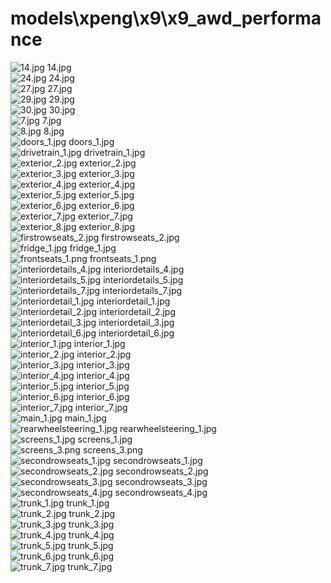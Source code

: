 <h1>models\xpeng\x9\x9_awd_performance</h1>
<div class="container text-center">
<div class="row">
<div class="col col-lg-2 col-6">
<img src="https://media.evkx.net/multimedia/models/xpeng/x9/x9_awd_performance/14_xst.jpg" class="img-thumbnail" alt="14.jpg">
14.jpg
</div>
<div class="col col-lg-2 col-6">
<img src="https://media.evkx.net/multimedia/models/xpeng/x9/x9_awd_performance/24_xst.jpg" class="img-thumbnail" alt="24.jpg">
24.jpg
</div>
<div class="col col-lg-2 col-6">
<img src="https://media.evkx.net/multimedia/models/xpeng/x9/x9_awd_performance/27_xst.jpg" class="img-thumbnail" alt="27.jpg">
27.jpg
</div>
<div class="col col-lg-2 col-6">
<img src="https://media.evkx.net/multimedia/models/xpeng/x9/x9_awd_performance/29_xst.jpg" class="img-thumbnail" alt="29.jpg">
29.jpg
</div>
<div class="col col-lg-2 col-6">
<img src="https://media.evkx.net/multimedia/models/xpeng/x9/x9_awd_performance/30_xst.jpg" class="img-thumbnail" alt="30.jpg">
30.jpg
</div>
<div class="col col-lg-2 col-6">
<img src="https://media.evkx.net/multimedia/models/xpeng/x9/x9_awd_performance/7_xst.jpg" class="img-thumbnail" alt="7.jpg">
7.jpg
</div>
<div class="col col-lg-2 col-6">
<img src="https://media.evkx.net/multimedia/models/xpeng/x9/x9_awd_performance/8_xst.jpg" class="img-thumbnail" alt="8.jpg">
8.jpg
</div>
<div class="col col-lg-2 col-6">
<img src="https://media.evkx.net/multimedia/models/xpeng/x9/x9_awd_performance/doors_1_xst.jpg" class="img-thumbnail" alt="doors_1.jpg">
doors_1.jpg
</div>
<div class="col col-lg-2 col-6">
<img src="https://media.evkx.net/multimedia/models/xpeng/x9/x9_awd_performance/drivetrain_1_xst.jpg" class="img-thumbnail" alt="drivetrain_1.jpg">
drivetrain_1.jpg
</div>
<div class="col col-lg-2 col-6">
<img src="https://media.evkx.net/multimedia/models/xpeng/x9/x9_awd_performance/exterior_2_xst.jpg" class="img-thumbnail" alt="exterior_2.jpg">
exterior_2.jpg
</div>
<div class="col col-lg-2 col-6">
<img src="https://media.evkx.net/multimedia/models/xpeng/x9/x9_awd_performance/exterior_3_xst.jpg" class="img-thumbnail" alt="exterior_3.jpg">
exterior_3.jpg
</div>
<div class="col col-lg-2 col-6">
<img src="https://media.evkx.net/multimedia/models/xpeng/x9/x9_awd_performance/exterior_4_xst.jpg" class="img-thumbnail" alt="exterior_4.jpg">
exterior_4.jpg
</div>
<div class="col col-lg-2 col-6">
<img src="https://media.evkx.net/multimedia/models/xpeng/x9/x9_awd_performance/exterior_5_xst.jpg" class="img-thumbnail" alt="exterior_5.jpg">
exterior_5.jpg
</div>
<div class="col col-lg-2 col-6">
<img src="https://media.evkx.net/multimedia/models/xpeng/x9/x9_awd_performance/exterior_6_xst.jpg" class="img-thumbnail" alt="exterior_6.jpg">
exterior_6.jpg
</div>
<div class="col col-lg-2 col-6">
<img src="https://media.evkx.net/multimedia/models/xpeng/x9/x9_awd_performance/exterior_7_xst.jpg" class="img-thumbnail" alt="exterior_7.jpg">
exterior_7.jpg
</div>
<div class="col col-lg-2 col-6">
<img src="https://media.evkx.net/multimedia/models/xpeng/x9/x9_awd_performance/exterior_8_xst.jpg" class="img-thumbnail" alt="exterior_8.jpg">
exterior_8.jpg
</div>
<div class="col col-lg-2 col-6">
<img src="https://media.evkx.net/multimedia/models/xpeng/x9/x9_awd_performance/firstrowseats_2_xst.jpg" class="img-thumbnail" alt="firstrowseats_2.jpg">
firstrowseats_2.jpg
</div>
<div class="col col-lg-2 col-6">
<img src="https://media.evkx.net/multimedia/models/xpeng/x9/x9_awd_performance/fridge_1_xst.jpg" class="img-thumbnail" alt="fridge_1.jpg">
fridge_1.jpg
</div>
<div class="col col-lg-2 col-6">
<img src="https://media.evkx.net/multimedia/models/xpeng/x9/x9_awd_performance/frontseats_1_xst.png" class="img-thumbnail" alt="frontseats_1.png">
frontseats_1.png
</div>
<div class="col col-lg-2 col-6">
<img src="https://media.evkx.net/multimedia/models/xpeng/x9/x9_awd_performance/interiordetails_4_xst.jpg" class="img-thumbnail" alt="interiordetails_4.jpg">
interiordetails_4.jpg
</div>
<div class="col col-lg-2 col-6">
<img src="https://media.evkx.net/multimedia/models/xpeng/x9/x9_awd_performance/interiordetails_5_xst.jpg" class="img-thumbnail" alt="interiordetails_5.jpg">
interiordetails_5.jpg
</div>
<div class="col col-lg-2 col-6">
<img src="https://media.evkx.net/multimedia/models/xpeng/x9/x9_awd_performance/interiordetails_7_xst.jpg" class="img-thumbnail" alt="interiordetails_7.jpg">
interiordetails_7.jpg
</div>
<div class="col col-lg-2 col-6">
<img src="https://media.evkx.net/multimedia/models/xpeng/x9/x9_awd_performance/interiordetail_1_xst.jpg" class="img-thumbnail" alt="interiordetail_1.jpg">
interiordetail_1.jpg
</div>
<div class="col col-lg-2 col-6">
<img src="https://media.evkx.net/multimedia/models/xpeng/x9/x9_awd_performance/interiordetail_2_xst.jpg" class="img-thumbnail" alt="interiordetail_2.jpg">
interiordetail_2.jpg
</div>
<div class="col col-lg-2 col-6">
<img src="https://media.evkx.net/multimedia/models/xpeng/x9/x9_awd_performance/interiordetail_3_xst.jpg" class="img-thumbnail" alt="interiordetail_3.jpg">
interiordetail_3.jpg
</div>
<div class="col col-lg-2 col-6">
<img src="https://media.evkx.net/multimedia/models/xpeng/x9/x9_awd_performance/interiordetail_6_xst.jpg" class="img-thumbnail" alt="interiordetail_6.jpg">
interiordetail_6.jpg
</div>
<div class="col col-lg-2 col-6">
<img src="https://media.evkx.net/multimedia/models/xpeng/x9/x9_awd_performance/interior_1_xst.jpg" class="img-thumbnail" alt="interior_1.jpg">
interior_1.jpg
</div>
<div class="col col-lg-2 col-6">
<img src="https://media.evkx.net/multimedia/models/xpeng/x9/x9_awd_performance/interior_2_xst.jpg" class="img-thumbnail" alt="interior_2.jpg">
interior_2.jpg
</div>
<div class="col col-lg-2 col-6">
<img src="https://media.evkx.net/multimedia/models/xpeng/x9/x9_awd_performance/interior_3_xst.jpg" class="img-thumbnail" alt="interior_3.jpg">
interior_3.jpg
</div>
<div class="col col-lg-2 col-6">
<img src="https://media.evkx.net/multimedia/models/xpeng/x9/x9_awd_performance/interior_4_xst.jpg" class="img-thumbnail" alt="interior_4.jpg">
interior_4.jpg
</div>
<div class="col col-lg-2 col-6">
<img src="https://media.evkx.net/multimedia/models/xpeng/x9/x9_awd_performance/interior_5_xst.jpg" class="img-thumbnail" alt="interior_5.jpg">
interior_5.jpg
</div>
<div class="col col-lg-2 col-6">
<img src="https://media.evkx.net/multimedia/models/xpeng/x9/x9_awd_performance/interior_6_xst.jpg" class="img-thumbnail" alt="interior_6.jpg">
interior_6.jpg
</div>
<div class="col col-lg-2 col-6">
<img src="https://media.evkx.net/multimedia/models/xpeng/x9/x9_awd_performance/interior_7_xst.jpg" class="img-thumbnail" alt="interior_7.jpg">
interior_7.jpg
</div>
<div class="col col-lg-2 col-6">
<img src="https://media.evkx.net/multimedia/models/xpeng/x9/x9_awd_performance/main_1_xst.jpg" class="img-thumbnail" alt="main_1.jpg">
main_1.jpg
</div>
<div class="col col-lg-2 col-6">
<img src="https://media.evkx.net/multimedia/models/xpeng/x9/x9_awd_performance/rearwheelsteering_1_xst.jpg" class="img-thumbnail" alt="rearwheelsteering_1.jpg">
rearwheelsteering_1.jpg
</div>
<div class="col col-lg-2 col-6">
<img src="https://media.evkx.net/multimedia/models/xpeng/x9/x9_awd_performance/screens_1_xst.jpg" class="img-thumbnail" alt="screens_1.jpg">
screens_1.jpg
</div>
<div class="col col-lg-2 col-6">
<img src="https://media.evkx.net/multimedia/models/xpeng/x9/x9_awd_performance/screens_3_xst.png" class="img-thumbnail" alt="screens_3.png">
screens_3.png
</div>
<div class="col col-lg-2 col-6">
<img src="https://media.evkx.net/multimedia/models/xpeng/x9/x9_awd_performance/secondrowseats_1_xst.jpg" class="img-thumbnail" alt="secondrowseats_1.jpg">
secondrowseats_1.jpg
</div>
<div class="col col-lg-2 col-6">
<img src="https://media.evkx.net/multimedia/models/xpeng/x9/x9_awd_performance/secondrowseats_2_xst.jpg" class="img-thumbnail" alt="secondrowseats_2.jpg">
secondrowseats_2.jpg
</div>
<div class="col col-lg-2 col-6">
<img src="https://media.evkx.net/multimedia/models/xpeng/x9/x9_awd_performance/secondrowseats_3_xst.jpg" class="img-thumbnail" alt="secondrowseats_3.jpg">
secondrowseats_3.jpg
</div>
<div class="col col-lg-2 col-6">
<img src="https://media.evkx.net/multimedia/models/xpeng/x9/x9_awd_performance/secondrowseats_4_xst.jpg" class="img-thumbnail" alt="secondrowseats_4.jpg">
secondrowseats_4.jpg
</div>
<div class="col col-lg-2 col-6">
<img src="https://media.evkx.net/multimedia/models/xpeng/x9/x9_awd_performance/trunk_1_xst.jpg" class="img-thumbnail" alt="trunk_1.jpg">
trunk_1.jpg
</div>
<div class="col col-lg-2 col-6">
<img src="https://media.evkx.net/multimedia/models/xpeng/x9/x9_awd_performance/trunk_2_xst.jpg" class="img-thumbnail" alt="trunk_2.jpg">
trunk_2.jpg
</div>
<div class="col col-lg-2 col-6">
<img src="https://media.evkx.net/multimedia/models/xpeng/x9/x9_awd_performance/trunk_3_xst.jpg" class="img-thumbnail" alt="trunk_3.jpg">
trunk_3.jpg
</div>
<div class="col col-lg-2 col-6">
<img src="https://media.evkx.net/multimedia/models/xpeng/x9/x9_awd_performance/trunk_4_xst.jpg" class="img-thumbnail" alt="trunk_4.jpg">
trunk_4.jpg
</div>
<div class="col col-lg-2 col-6">
<img src="https://media.evkx.net/multimedia/models/xpeng/x9/x9_awd_performance/trunk_5_xst.jpg" class="img-thumbnail" alt="trunk_5.jpg">
trunk_5.jpg
</div>
<div class="col col-lg-2 col-6">
<img src="https://media.evkx.net/multimedia/models/xpeng/x9/x9_awd_performance/trunk_6_xst.jpg" class="img-thumbnail" alt="trunk_6.jpg">
trunk_6.jpg
</div>
<div class="col col-lg-2 col-6">
<img src="https://media.evkx.net/multimedia/models/xpeng/x9/x9_awd_performance/trunk_7_xst.jpg" class="img-thumbnail" alt="trunk_7.jpg">
trunk_7.jpg
</div>
</div>
</div>
